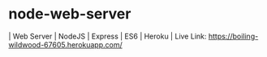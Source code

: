 # node-web-server
| Web Server | NodeJS | Express | ES6 | Heroku |
Live Link: https://boiling-wildwood-67605.herokuapp.com/